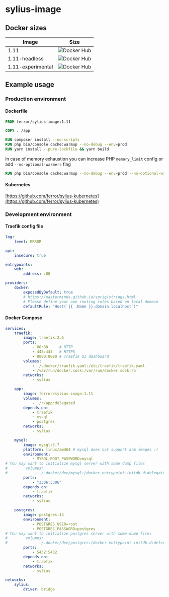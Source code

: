 # sylius-image

## Docker sizes

| Image             | Size                                                                                |
|-------------------|-------------------------------------------------------------------------------------|
| 1.11              | ![Docker Hub](https://badgen.net/docker/size/ferror/sylius-image/1.11)              |
| 1.11-headless     | ![Docker Hub](https://badgen.net/docker/size/ferror/sylius-image/1.11-headless)     |
| 1.11-experimental | ![Docker Hub](https://badgen.net/docker/size/ferror/sylius-image/1.11-experimental) |

## Example usage
### Production environment
#### Dockerfile

```dockerfile
FROM ferror/sylius-image:1.11

COPY . /app

RUN composer install --no-scripts
RUN php bin/console cache:warmup --no-debug --env=prod
RUN yarn install --pure-lockfile && yarn build
```

In case of memory exhaustion you can increase PHP `memory_limit` config or add `--no-optional-warmers` flag
```dockerfile
RUN php bin/console cache:warmup --no-debug --env=prod --no-optional-warmers
```

#### Kubernetes
[https://github.com/ferror/sylius-kubernetes](https://github.com/ferror/sylius-kubernetes)

### Development environment
#### Traefik config file

```yaml
log:
    level: ERROR

api:
    insecure: true

entrypoints:
    web:
        address: :80

providers:
    docker:
        exposedByDefault: true
        # https://masterminds.github.io/sprig/strings.html
        # Please define your own routing rules based on local domain
        defaultRule: "Host(`{{ .Name }}.domain.localhost`)"
```

#### Docker Compose
```yaml
services:
    traefik:
        image: traefik:2.6
        ports:
            - 80:80     # HTTP
            - 443:443   # HTTPS
            - 8080:8080 # Traefik UI dashboard
        volumes:
            - ./.docker/traefik.yaml:/etc/traefik/traefik.yaml
            - /var/run/docker.sock:/var/run/docker.sock:ro
        networks:
            - sylius

    app:
        image: ferror/sylius-image:1.11
        volumes:
            - ./:/app:delegated
        depends_on:
            - traefik
            - mysql
            - postgres
        networks:
            - sylius

    mysql:
        image: mysql:5.7
        platform: linux/amd64 # mysql does not support arm images :(
        environment:
            - MYSQL_ROOT_PASSWORD=mysql
# You may want to initialize mysql server with some dump files
#        volumes:
#            - ./.docker/dev/mysql:/docker-entrypoint-initdb.d:delegated
        ports:
            - "3306:3306"
        depends_on:
            - traefik
        networks:
            - sylius

    postgres:
        image: postgres:13
        environment:
            - POSTGRES_USER=root
            - POSTGRES_PASSWORD=postgres
# You may want to initialize postgres server with some dump files
#        volumes:
#            - ./.docker/dev/postgres:/docker-entrypoint-initdb.d:delegated
        ports:
            - 5432:5432
        depends_on:
            - traefik
        networks:
            - sylius

networks:
    sylius:
        driver: bridge
```
